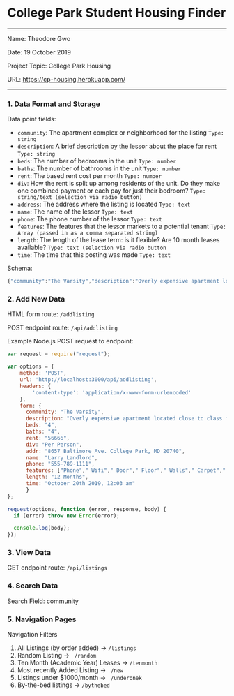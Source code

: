 
# College Park Student Housing Finder

---

Name: Theodore Gwo

Date: 19 October 2019

Project Topic: College Park Housing

URL: https://cp-housing.herokuapp.com/

---


### 1. Data Format and Storage

Data point fields:
- `community`: The apartment complex or neighborhood for the listing   `Type: string`
- `description`: A brief description by the lessor about the place for rent       `Type: string`
- `beds`:    The number of bedrooms in the unit       `Type: number`
- `baths`:    The number of bathrooms in the unit     `Type: number`
- `rent`:  The based rent cost per month        `Type: number `
- `div`: How the rent is split up among residents of the unit. Do they make one combined payment or each pay for just their bedroom?           `Type: string/text (selection via radio button) `
- `address`:  The address where the listing is located         `Type: text `
- `name`:  The name of the lessor         `Type: text `
- `phone`:     The phone number of the lessor      `Type: text `
- `features`:  The features that the lessor markets to a potential tenant     `Type: Array (passed in as a comma separated string) `
- `length`: The length of the lease term: is it flexible? Are 10 month leases available?  `Type: text (selection via radio button`
- `time`:  The time that this posting was made         `Type: text`

Schema: 
```javascript
{"community":"The Varsity","description":"Overly expensive apartment located close to class for CS majors and engineering students. Apartment is available immediately for sublease. Friendly roommates and very very slow wifi!","beds":"4","baths":"4","rent":"56666","div":"Per Person","addr":"8657 Baltimore Ave. College Park, MD 20740","name":"Larry Landlord","phone":"555-789-1111","features":["Phone"," Wifi"," Door"," Floor"," Walls"," Carpet"," Windows"," Lights"," Electricity"," Roommates"," Elevator"," Parking available on site"],"length":"12 Months","time":"October 20th 2019, 12:03 am"}
```

### 2. Add New Data

HTML form route: `/addlisting`

POST endpoint route: `/api/addlisting`

Example Node.js POST request to endpoint: 
```javascript
var request = require("request");

var options = { 
    method: 'POST',
    url: 'http://localhost:3000/api/addlisting',
    headers: { 
        'content-type': 'application/x-www-form-urlencoded' 
    },
    form: {
      community: "The Varsity",
      description: "Overly expensive apartment located close to class for CS majors and engineering students. Apartment is available immediately for sublease. Friendly roommates and very very slow wifi!",
      beds: "4",
      baths: "4",
      rent: "56666",
      div: "Per Person",
      addr: "8657 Baltimore Ave. College Park, MD 20740",
      name: "Larry Landlord",
      phone: "555-789-1111",
      features: ["Phone"," Wifi"," Door"," Floor"," Walls"," Carpet"," Windows"," Lights"," Electricity"," Roommates"," Elevator"," Parking available on site"],
      length: "12 Months",
      time: "October 20th 2019, 12:03 am"
      }
};

request(options, function (error, response, body) {
  if (error) throw new Error(error);

  console.log(body);
});
```

### 3. View Data

GET endpoint route: `/api/listings`

### 4. Search Data

Search Field: community

### 5. Navigation Pages

Navigation Filters
1. All Listings (by order added) -> ` /listings  `
2. Random Listing -> `  /random  `
3. Ten Month (Academic Year) Leases -> ` /tenmonth   `
4. Most recently Added Listing -> `  /new  `
5. Listings under $1000/month -> `  /underonek  `
6. By-the-bed listings -> `/bythebed`

